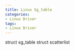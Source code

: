 ```yaml
---
title: Linux Sg_table
categories: 
- Linux Driver
tags:
- Linux Driver
---
```


struct sg_table 
struct scatterlist

